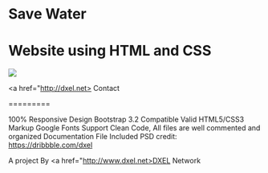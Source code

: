 # Save Water
Website using HTML and CSS
========

<img src ="https://raw.githubusercontent.com/dxelnetwork/SaveWater/refs/heads/main/img/Screenshot.png" />

<a href="http://dxel.net> Contact </a>

=========


100% Responsive Design
Bootstrap 3.2 Compatible
Valid HTML5/CSS3 Markup
Google Fonts Support
Clean Code, All files are well commented and organized
Documentation File Included
PSD credit: https://dribbble.com/dxel

A project By <a href="http://www.dxel.net>DXEL Network</a>
